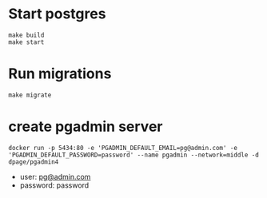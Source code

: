# Start postgres

```
make build
make start
```
# Run migrations

```
make migrate
```

# create pgadmin server
```
docker run -p 5434:80 -e 'PGADMIN_DEFAULT_EMAIL=pg@admin.com' -e 'PGADMIN_DEFAULT_PASSWORD=password' --name pgadmin --network=middle -d dpage/pgadmin4
```
- user: pg@admin.com
- password: password